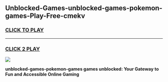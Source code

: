
## Unblocked-Games-unblocked-games-pokemon-games-Play-Free-cmekv
<h3>
<a href="https://premium76.site?title=unblocked-games-pokemon-games&ref=23A">CLICK TO PLAY</a></h3>
<hr>

<h3>
<a href="https://premium76.site?title=unblocked-games-pokemon-games&ref=23A">CLICK 2 PLAY</a>
  
</h3>

<a href="https://premium76.site?title=unblocked-games-pokemon-games&ref=23A"><img src="https://clearcache.store/games.png"></a>


**unblocked-games-pokemon-games games unblocked: Your Gateway to Fun and Accessible Online Gaming**
